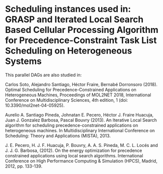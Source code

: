# Scheduling instances used in: GRASP and Iterated Local Search Based Cellular Processing Algorithm for Precedence-Constraint Task List Scheduling on Heterogeneous Systems

This parallel DAGs are also studied in:

Carlos Soto, Alejandro Santiago, Héctor Fraire, Bernabé Dorronsoro (2018). Optimal Scheduling for Precedence-Constrained Applications on Heterogeneous Machines, Proceedings of MOL2NET 2018, International Conference on Multidisciplinary Sciences, 4th edition, 1 (doi: 10.3390/mol2net-04-05925).

Aurelio A. Santiago Pineda, Johnatan E. Pecero, Héctor J. Fraire Huacuja, Juan J. Gonzalez Barbosa, Pascal Bouvry (2013). An Iterative Local Search algorithm for scheduling precedence-constrained applications on heterogeneous machines. In Multidisciplinary International Conference on Scheduling: Theory and Applications (MISTA), 2013.

J. E. Pecero, H. J. F. Huacuja, P. Bouvry, A. A. S. Pineda, M. C. L. Locés and J. J. G. Barbosa, (2012). On the energy optimization for precedence constrained applications using local search algorithms. International Conference on High Performance Computing & Simulation (HPCS), Madrid, 2012, pp. 133-139.
